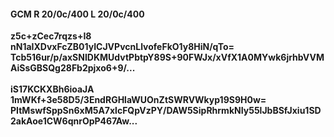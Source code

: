 #### GCM R 20/0c/400 L 20/0c/400
**z5c+zCec7rqzs+I8**<br/>**nN1aIXDvxFcZB01yICJVPvcnLlvofeFkO1y8HiN/qTo=**<br/>**Tcb516ur/p/axSNIDKMUdvtPbtpY89S+90FWJx/xVfX1A0MYwk6jrhbVVMAiSsGBSQg28Fb2pjxo6+9/...**<br/><br/>
**iS17KCKXBh6ioaJA**<br/>**1mWKf+3e58D5/3EndRGHlaWUOnZtSWRVWkyp19S9H0w=**<br/>**PItMswfSppSn6xM5A7xlcFQpVzPY/DAW5SipRhrmkNIy55lJbBSfJxiu1SD2akAoe1CW6qnrOpP467Aw...**